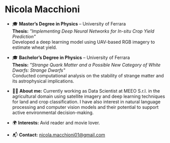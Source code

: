 # Nicola Macchioni

- 🎓 **Master’s Degree in Physics** – University of Ferrara  
  **Thesis:** *"Implementing Deep Neural Networks for In-situ Crop Yield Prediction"*  
  Developed a deep learning model using UAV-based RGB imagery to estimate wheat yield.

- 🎓 **Bachelor’s Degree in Physics** – University of Ferrara  
  **Thesis:** *"Strange Quark Matter and a Possible New Category of White Dwarfs: Strange Dwarfs"*  
  Conducted computational analysis on the stability of strange matter and its astrophysical implications.

- 👨‍💻 **About me:** Currently working as Data Scientist at MEEO S.r.l. in the agricultural domain using satellite imagery and deep learning techniques for land and crop classification. I have also interest in natural language processing and computer vision models and their potential to support active environmental decision-making.

- 🌍 **Interests:** Avid reader and movie lover.

- 📬 **Contact:** [nicola.macchioni01@gmail.com](mailto:nicola.macchioni01@gmail.com)


